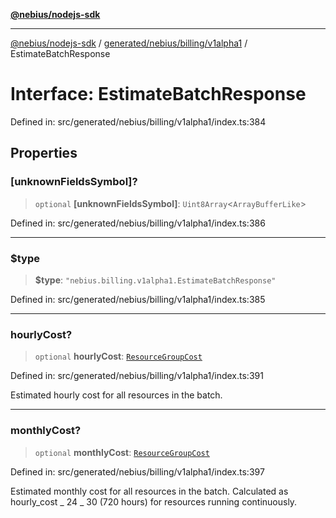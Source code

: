 [**@nebius/nodejs-sdk**](../../../../../README.md)

---

[@nebius/nodejs-sdk](../../../../../README.md) / [generated/nebius/billing/v1alpha1](../README.md) / EstimateBatchResponse

# Interface: EstimateBatchResponse

Defined in: src/generated/nebius/billing/v1alpha1/index.ts:384

## Properties

### \[unknownFieldsSymbol\]?

> `optional` **\[unknownFieldsSymbol\]**: `Uint8Array`\<`ArrayBufferLike`\>

Defined in: src/generated/nebius/billing/v1alpha1/index.ts:386

---

### $type

> **$type**: `"nebius.billing.v1alpha1.EstimateBatchResponse"`

Defined in: src/generated/nebius/billing/v1alpha1/index.ts:385

---

### hourlyCost?

> `optional` **hourlyCost**: [`ResourceGroupCost`](ResourceGroupCost.md)

Defined in: src/generated/nebius/billing/v1alpha1/index.ts:391

Estimated hourly cost for all resources in the batch.

---

### monthlyCost?

> `optional` **monthlyCost**: [`ResourceGroupCost`](ResourceGroupCost.md)

Defined in: src/generated/nebius/billing/v1alpha1/index.ts:397

Estimated monthly cost for all resources in the batch.
Calculated as hourly_cost _ 24 _ 30 (720 hours) for resources running continuously.
